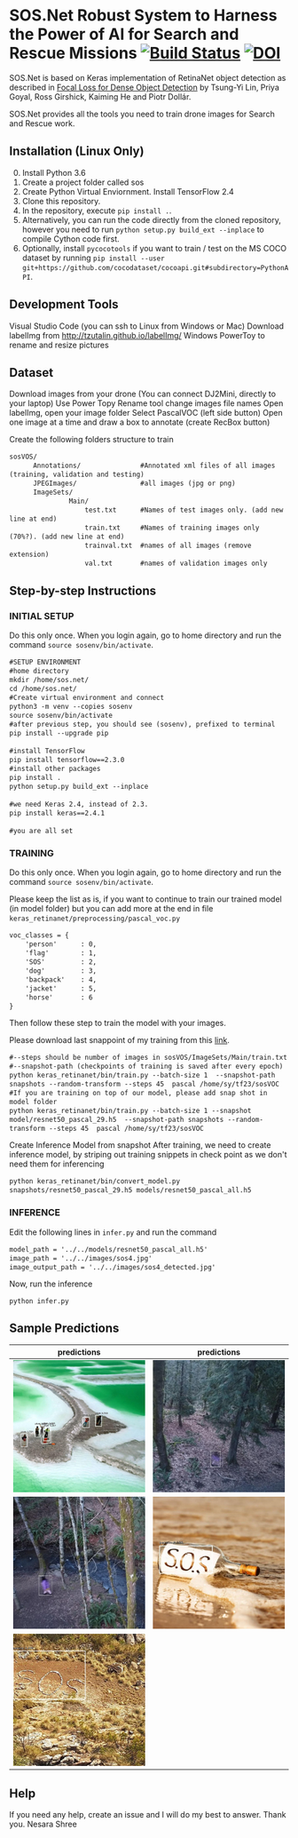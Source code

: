 # SOS.Net Robust System to Harness the Power of AI for Search and Rescue Missions  [![Build Status](https://travis-ci.org/fizyr/keras-retinanet.svg?branch=master)](https://travis-ci.org/fizyr/keras-retinanet) [![DOI](https://zenodo.org/badge/100249425.svg)](https://zenodo.org/badge/latestdoi/100249425)

SOS.Net is based on Keras implementation of RetinaNet object detection as described in [Focal Loss for Dense Object Detection](https://arxiv.org/abs/1708.02002) by Tsung-Yi Lin, Priya Goyal, Ross Girshick, Kaiming He and Piotr Dollár. 

SOS.Net provides all the tools you need to train drone images for Search and Rescue work.

## Installation (Linux Only)
0) Install Python 3.6
1) Create a project folder called sos
2) Create Python Virtual Enviornment.
   Install TensorFlow 2.4
3) Clone this repository.
4) In the repository, execute `pip install .`.  
5) Alternatively, you can run the code directly from the cloned  repository, however you need to run `python setup.py build_ext --inplace` to compile Cython code first.
6) Optionally, install `pycocotools` if you want to train / test on the MS COCO dataset by running `pip install --user git+https://github.com/cocodataset/cocoapi.git#subdirectory=PythonAPI`.

## Development Tools
Visual Studio Code (you can ssh to Linux from Windows or Mac)
Download labelImg from http://tzutalin.github.io/labelImg/
Windows PowerToy to rename and resize pictures

## Dataset
Download images from your drone (You can connect DJ2Mini, directly to your laptop)
Use Power Topy Rename tool change images file names
Open labelImg, open your image folder
Select PascalVOC (left side button)
Open one image at a time and draw a box to annotate (create RecBox button)

Create the following folders structure to train

```
sosVOS/
      Annotations/               #Annotated xml files of all images (training, validation and testing)
      JPEGImages/                #all images (jpg or png)
      ImageSets/
               Main/
                   test.txt      #Names of test images only. (add new line at end)
                   train.txt     #Names of training images only (70%?). (add new line at end)
                   trainval.txt  #names of all images (remove extension)
                   val.txt       #names of validation images only
```


## Step-by-step Instructions

### INITIAL SETUP

Do this only once. When you login again, go to home directory and run the command `source sosenv/bin/activate`.

```
#SETUP ENVIRONMENT
#home directory
mkdir /home/sos.net/
cd /home/sos.net/
#Create virtual environment and connect
python3 -m venv --copies sosenv
source sosenv/bin/activate
#after previous step, you should see (sosenv), prefixed to terminal
pip install --upgrade pip

#install TensorFlow
pip install tensorflow==2.3.0
#install other packages
pip install .
python setup.py build_ext --inplace

#we need Keras 2.4, instead of 2.3.
pip install keras==2.4.1

#you are all set
```

### TRAINING

Do this only once. When you login again, go to home directory and run the command `source sosenv/bin/activate`.

Please keep the list as is, if you want to continue to train our trained model (in model folder) but you can add more at the end in file `keras_retinanet/preprocessing/pascal_voc.py`

```
voc_classes = {
    'person'      : 0,
    'flag'        : 1,
    'SOS'         : 2,
    'dog'         : 3,
    'backpack'    : 4,
    'jacket'      : 5,
    'horse'       : 6
}
```
Then follow these step to train the model with your images.

Please download last snappoint of my training from this [link](https://drive.google.com/file/d/111cTgEaHRkhjURit0uHgVy-WWO8x1KxG/view?usp=sharing).

```
#--steps should be number of images in sosVOS/ImageSets/Main/train.txt
#--snapshot-path (checkpoints of training is saved after every epoch)
python keras_retinanet/bin/train.py --batch-size 1  --snapshot-path snapshots --random-transform --steps 45  pascal /home/sy/tf23/sosVOC
#If you are training on top of our model, please add snap shot in model folder
python keras_retinanet/bin/train.py --batch-size 1 --snapshot model/resnet50_pascal_29.h5  --snapshot-path snapshots --random-transform --steps 45  pascal /home/sy/tf23/sosVOC
```

Create Inference Model from snapshot
After training, we need to create inference model, by striping out training snippets in check point as we don't need them for inferencing

```
python keras_retinanet/bin/convert_model.py snapshots/resnet50_pascal_29.h5 models/resnet50_pascal_all.h5
```

### INFERENCE

Edit the following lines in `infer.py` and run the command

```
model_path = '../../models/resnet50_pascal_all.h5'
image_path = '../../images/sos4.jpg'
image_output_path = '../../images/sos4_detected.jpg'
```

Now, run the inference

```
python infer.py
```

## Sample Predictions

| predictions  | predictions |
| ------------- | ------------- |
|![](images/detect1_detected.jpg) |![](images/detect3_detected.jpg)|
|![](images/detect4_detected.jpg) |![](images/sos1_detected.jpg)|
|![](images/sos2_detected.jpg) ||

## Help
If you need any help, create an issue and I will do my best to answer. 
Thank you. Nesara Shree